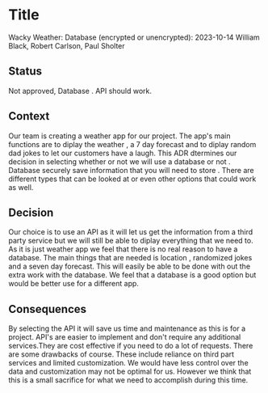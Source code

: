 # Title

Wacky Weather: Database (encrypted or unencrypted): 2023-10-14 William Black, Robert Carlson, Paul Sholter

## Status

Not approved, Database . API should work. 

## Context

Our team is creating a weather app for our project. The app's main functions are to diplay the weather , a 7 day forecast and to diplay random dad jokes to let our customers have a laugh. This ADR dtermines our decision in selecting whether or not we will use a database or not . Database securely save information that you will need to store . There are different types that can be looked at or even other options that could work as well. 

## Decision

Our choice is to use an API as it will let us get the information from a third party service but we will still be able to diplay everything that we need to. As it is just weather app we feel that there is no real reason to have a database. The main things that are needed is location , randomized jokes and a seven day forecast. This will easily be able to be done with out the extra work with the database. We feel that a database is a good option but would be better use for a different app. 

## Consequences

By selecting the API it will save us time and maintenance as this is for a project. API's are easier to implement and don't require any additional services.They are cost effective if you need to do a lot of requests. There are some drawbacks of course. These include reliance on third part services and limited customization. We would have less control over the data and customization may not be optimal for us. However we think that this is a small sacrifice for what we need to accomplish during this time. 
